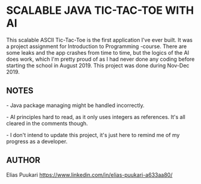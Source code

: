 # SCALABLE JAVA TIC-TAC-TOE WITH AI

This scalable ASCII Tic-Tac-Toe is the first application I've ever built. It was a project assignment for Introduction to Programming -course. There are some leaks and the app crashes from time to time, but the logics of the AI does work, which I'm pretty proud of as I had never done any coding before starting the school in August 2019. This project was done during Nov-Dec 2019.

## NOTES

<p>- Java package managing might be handled incorrectly.
<p>- AI principles hard to read, as it only uses integers as references. It's all cleared in the comments though.
<p>- I don't intend to update this project, it's just here to remind me of my progress as a developer.
 
## AUTHOR

Elias Puukari
https://www.linkedin.com/in/elias-puukari-a633aa80/
